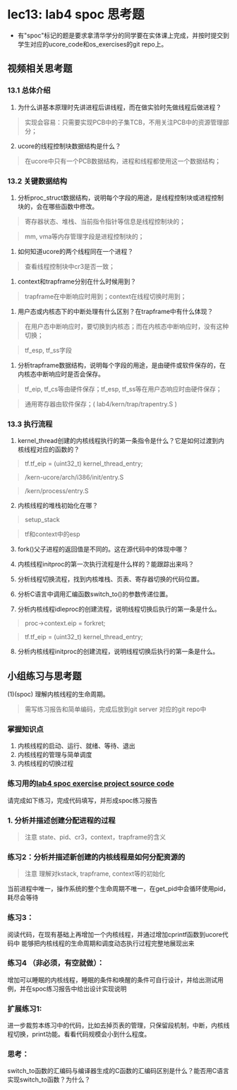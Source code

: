 # lec13: lab4 spoc 思考题

- 有"spoc"标记的题是要求拿清华学分的同学要在实体课上完成，并按时提交到学生对应的ucore_code和os_exercises的git repo上。

## 视频相关思考题

### 13.1 总体介绍

1. 为什么讲基本原理时先讲进程后讲线程，而在做实验时先做线程后做进程？

 > 实现会容易：只需要实现PCB中的子集TCB，不用关注PCB中的资源管理部分；

2. ucore的线程控制块数据结构是什么？

 > 在ucore中只有一个PCB数据结构，进程和线程都使用这一个数据结构；

### 13.2 关键数据结构

1. 分析proc_struct数据结构，说明每个字段的用途，是线程控制块或进程控制块的，会在哪些函数中修改。

 > 寄存器状态、堆栈、当前指令指针等信息是线程控制块的；
 
 > mm, vma等内存管理字段是进程控制块的；

1. 如何知道ucore的两个线程同在一个进程？

 > 查看线程控制块中cr3是否一致；

1. context和trapframe分别在什么时候用到？

 > trapframe在中断响应时用到；context在线程切换时用到；

1. 用户态或内核态下的中断处理有什么区别？在trapframe中有什么体现？

 > 在用户态中断响应时，要切换到内核态；而在内核态中断响应时，没有这种切换；
 
 > tf_esp, tf_ss字段

1. 分析trapframe数据结构，说明每个字段的用途，是由硬件或软件保存的，在内核态中断响应时是否会保存。

 > tf_eip, tf_cs等由硬件保存；tf_esp, tf_ss等在用户态响应时由硬件保存；
 
 > 通用寄存器由软件保存；( lab4/kern/trap/trapentry.S )

### 13.3 执行流程

1. kernel_thread创建的内核线程执行的第一条指令是什么？它是如何过渡到内核线程对应的函数的？

 > tf.tf_eip = (uint32_t) kernel_thread_entry;

 > /kern-ucore/arch/i386/init/entry.S

 > /kern/process/entry.S

2. 内核线程的堆栈初始化在哪？

 > setup_stack

 > tf和context中的esp

3. fork()父子进程的返回值是不同的。这在源代码中的体现中哪？

4. 内核线程initproc的第一次执行流程是什么样的？能跟踪出来吗？

5. 分析线程切换流程，找到内核堆栈、页表、寄存器切换的代码位置。

6. 分析C语言中调用汇编函数switch_to()的参数传递位置。

7. 分析内核线程idleproc的创建流程，说明线程切换后执行的第一条是什么。

 > proc->context.eip = forkret;

 > tf.tf_eip = (uint32_t) kernel_thread_entry;

8. 分析内核线程initproc的创建流程，说明线程切换后执行的第一条是什么。

 > 
 
## 小组练习与思考题

(1)(spoc) 理解内核线程的生命周期。

> 需写练习报告和简单编码，完成后放到git server 对应的git repo中

### 掌握知识点
1. 内核线程的启动、运行、就绪、等待、退出
2. 内核线程的管理与简单调度
3. 内核线程的切换过程

### 练习用的[lab4 spoc exercise project source code](https://github.com/chyyuu/ucore_lab/tree/master/related_info/lab4/lab4-spoc-discuss)


请完成如下练习，完成代码填写，并形成spoc练习报告

### 1. 分析并描述创建分配进程的过程

> 注意 state、pid、cr3，context，trapframe的含义

### 练习2：分析并描述新创建的内核线程是如何分配资源的

> 注意 理解对kstack, trapframe, context等的初始化


当前进程中唯一，操作系统的整个生命周期不唯一，在get_pid中会循环使用pid，耗尽会等待

### 练习3：

阅读代码，在现有基础上再增加一个内核线程，并通过增加cprintf函数到ucore代码中
能够把内核线程的生命周期和调度动态执行过程完整地展现出来

### 练习4 （非必须，有空就做）：

增加可以睡眠的内核线程，睡眠的条件和唤醒的条件可自行设计，并给出测试用例，并在spoc练习报告中给出设计实现说明

### 扩展练习1: 

进一步裁剪本练习中的代码，比如去掉页表的管理，只保留段机制，中断，内核线程切换，print功能。看看代码规模会小到什么程度。

### 思考：

switch_to函数的汇编码与编译器生成的C函数的汇编码区别是什么？能否用C语言实现switch_to函数？为什么？
